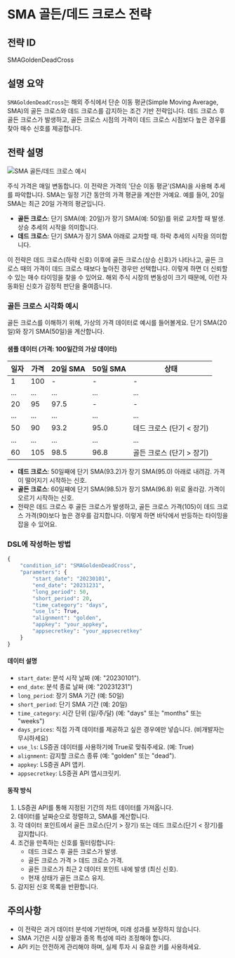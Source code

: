 # SMA 골든/데드 크로스 전략

## 전략 ID
SMAGoldenDeadCross

## 설명 요약

`SMAGoldenDeadCross`는 해외 주식에서 단순 이동 평균(Simple Moving Average, SMA)의 골든 크로스와 데드 크로스를 감지하는 조건 기반 전략입니다. 데드 크로스 후 골든 크로스가 발생하고, 골든 크로스 시점의 가격이 데드 크로스 시점보다 높은 경우를 찾아 매수 신호를 제공합니다. 

## 전략 설명

![SMA 골든/데드 크로스 예시](https://cafeptthumb-phinf.pstatic.net/MjAyNTEwMDhfMjIy/MDAxNzU5ODUwNzc2Nzc4.T8jOgSjpbDQPU0Q35UEgKanVbNFX-FCGsLZq9iZya_cg.-AvHSunDeWxif-pjCZsqp0wbdnIal20Cn4VF3rZ1fSMg.PNG/%EA%B3%A8%EB%93%A0_%EB%8D%B0%EB%93%9C.png?type=w1600)

주식 가격은 매일 변동합니다. 이 전략은 가격의 '단순 이동 평균'(SMA)을 사용해 추세를 파악합니다. SMA는 일정 기간 동안의 가격 평균을 계산한 거예요. 예를 들어, 20일 SMA는 최근 20일 가격의 평균입니다.

- **골든 크로스**: 단기 SMA(예: 20일)가 장기 SMA(예: 50일)를 위로 교차할 때 발생. 상승 추세의 시작을 의미합니다.
- **데드 크로스**: 단기 SMA가 장기 SMA 아래로 교차할 때. 하락 추세의 시작을 의미합니다.

이 전략은 데드 크로스(하락 신호) 이후에 골든 크로스(상승 신호)가 나타나고, 골든 크로스 때의 가격이 데드 크로스 때보다 높아진 경우만 선택합니다. 이렇게 하면 더 신뢰할 수 있는 매수 타이밍을 찾을 수 있어요. 해외 주식 시장의 변동성이 크기 때문에, 이런 자동화된 신호가 감정적 판단을 줄여줍니다.

### 골든 크로스 시각화 예시

골든 크로스를 이해하기 위해, 가상의 가격 데이터로 예시를 들어볼게요. 단기 SMA(20일)와 장기 SMA(50일)을 계산합니다.

#### 샘플 데이터 (가격: 100일간의 가상 데이터)

| 일자 | 가격 | 20일 SMA | 50일 SMA | 상태          |
|------|------|----------|----------|---------------|
| 1    | 100  | -        | -        | -             |
| ...  | ...  | ...      | ...      | ...           |
| 20   | 95   | 97.5     | -        | -             |
| ...  | ...  | ...      | ...      | ...           |
| 50   | 90   | 93.2     | 95.0     | 데드 크로스 (단기 < 장기) |
| ...  | ...  | ...      | ...      | ...           |
| 60   | 105  | 98.5     | 96.8     | 골든 크로스 (단기 > 장기) |

- **데드 크로스**: 50일째에 단기 SMA(93.2)가 장기 SMA(95.0) 아래로 내려감. 가격이 떨어지기 시작하는 신호.
- **골든 크로스**: 60일째에 단기 SMA(98.5)가 장기 SMA(96.8) 위로 올라감. 가격이 오르기 시작하는 신호.
- 전략은 데드 크로스 후 골든 크로스가 발생하고, 골든 크로스 가격(105)이 데드 크로스 가격(90)보다 높은 경우를 감지합니다. 이렇게 하면 바닥에서 반등하는 타이밍을 잡을 수 있어요.

### DSL에 작성하는 방법
```python
{
    "condition_id": "SMAGoldenDeadCross",
    "parameters": {
        "start_date": "20230101",
        "end_date": "20231231",
        "long_period": 50,
        "short_period": 20,
        "time_category": "days",
        "use_ls": True,
        "alignment": "golden",
        "appkey": "your_appkey",
        "appsecretkey": "your_appsecretkey"
    }
}

```

#### 데이터 설명
- `start_date`: 분석 시작 날짜 (예: "20230101").
- `end_date`: 분석 종료 날짜 (예: "20231231")
- `long_period`: 장기 SMA 기간 (예: 50일)
- `short_period`: 단기 SMA 기간 (예: 20일)
- `time_category`: 시간 단위 (일/주/달) (예: "days" 또는 "months" 또는 "weeks")
- `days_prices`: 직접 가격 데이터를 제공하고 싶은 경우에만 넣습니다. (비개발자는 무시하세요)
- `use_ls`: LS증권 데이터를 사용하기에 True로 맞춰주세요. (예: True)
- `alignment`: 감지할 크로스 종류 (예: "golden" 또는 "dead").
- `appkey`: LS증권 API 앱키.
- `appsecretkey`: LS증권 API 앱시크릿키.

#### 동작 방식
1. LS증권 API를 통해 지정된 기간의 차트 데이터를 가져옵니다.
2. 데이터를 날짜순으로 정렬하고, SMA를 계산합니다.
3. 각 데이터 포인트에서 골든 크로스(단기 > 장기) 또는 데드 크로스(단기 < 장기)를 감지합니다.
4. 조건을 만족하는 신호를 필터링합니다:
   - 데드 크로스 후 골든 크로스가 발생.
   - 골든 크로스 가격 > 데드 크로스 가격.
   - 골든 크로스가 최근 2 데이터 포인트 내에 발생 (최신 신호).
   - 현재 상태가 골든 크로스 유지.
5. 감지된 신호 목록을 반환합니다.


## 주의사항

- 이 전략은 과거 데이터 분석에 기반하며, 미래 성과를 보장하지 않습니다.
- SMA 기간은 시장 상황과 종목 특성에 따라 조정해야 합니다.
- API 키는 안전하게 관리해야 하며, 실제 투자 시 유효한 키를 사용하세요.